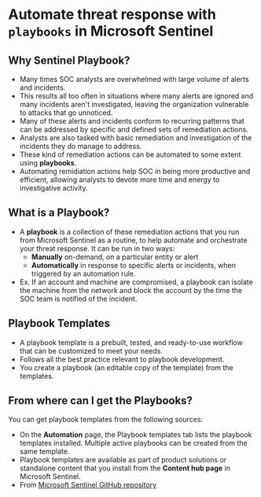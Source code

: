 # Automate threat response with `playbooks` in Microsoft Sentinel

## Why Sentinel Playbook?

- Many times SOC analysts are overwhelmed with large volume of alerts and incidents.
- This results all too often in situations where many alerts are ignored and many incidents aren't investigated, leaving the organization vulnerable to attacks that go unnoticed.
- Many of these alerts and incidents conform to recurring patterns that can be addressed by specific and defined sets of remediation actions.
- Analysts are also tasked with basic remediation and investigation of the incidents they do manage to address.
- These kind of remediation actions can be automated to some extent using **playbooks**.
- Automating remidiation actions help SOC in being more productive and efficient, allowing analysts to devote more time and energy to investigative activity.

## What is a Playbook?

- A **playbook** is a collection of these remediation actions that you run from Microsoft Sentinel as a routine, to help automate and orchestrate your threat response. It can be run in two ways:
  - **Manually** on-demand, on a particular entity or alert
  - **Automatically** in response to specific alerts or incidents, when triggered by an automation rule.
- Ex. If an account and machine are compromised, a playbook can isolate the machine from the network and block the account by the time the SOC team is notified of the incident.

## Playbook Templates

- A playbook template is a prebuilt, tested, and ready-to-use workflow that can be customized to meet your needs.
- Follows all the best practice relevant to playbook development.
- You create a playbook (an editable copy of the template) from the templates.

## From where can I get the Playbooks?

You can get playbook templates from the following sources:

- On the **Automation** page, the Playbook templates tab lists the playbook templates installed. Multiple active playbooks can be created from the same template.
- Playbook templates are available as part of product solutions or standalone content that you install from the **Content hub page** in Microsoft Sentinel.
- From [Microsoft Sentinel GitHub repository](https://github.com/Azure/Azure-Sentinel/tree/master/Playbooks)
